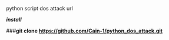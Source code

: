python script dos attack url

*****install*****

###**git clone https://github.com/Cain-1/python_dos_attack.git**
